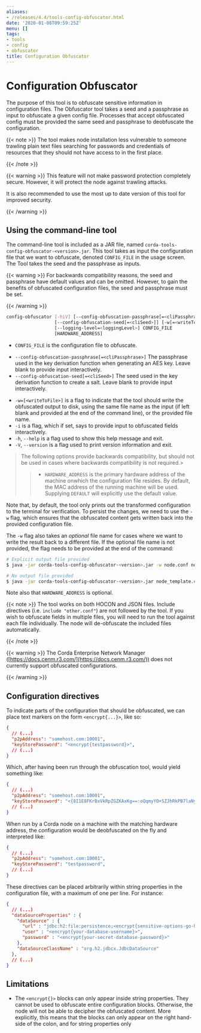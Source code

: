 ```yaml
---
aliases:
- /releases/4.4/tools-config-obfuscator.html
date: '2020-01-08T09:59:25Z'
menu: []
tags:
- tools
- config
- obfuscator
title: Configuration Obfuscator
---
```



# Configuration Obfuscator

The purpose of this tool is to obfuscate sensitive information in configuration files. The Obfuscator tool takes
a seed and a passphrase as input to obfuscate a given config file. Processes that accept obfuscated config
must be provided the same seed and passphrase to deobfuscate the configuration.

{{< note >}}
The tool makes node installation less vulnerable to someone trawling plain text files searching for passwords and
credentials of resources that they should not have access to in the first place.

{{< /note >}}

{{< warning >}}
This feature will not make password protection completely secure. However, it will protect the node
against trawling attacks.

It is also recommended to use the most up to date version of this tool for improved security.

{{< /warning >}}



## Using the command-line tool

The command-line tool is included as a JAR file, named `corda-tools-config-obfuscator-<version>.jar`.
This tool takes as input the configuration file that we want to obfuscate, denoted `CONFIG_FILE` in
the usage screen. The Tool takes the seed and the passphrase as inputs.


{{< warning >}}
For backwards compatibility reasons, the seed and passphrase have default values and can be omitted.
However, to gain the benefits of obfuscated configuration files, the seed and passphrase must be set.

{{< /warning >}}


```bash
config-obfuscator [-hiV] [--config-obfuscation-passphrase[=<cliPassphrase>]]
                  [--config-obfuscation-seed[=<cliSeed>]] [-w[=<writeToFile>]]
                  [--logging-level=<loggingLevel>] CONFIG_FILE
                  [HARDWARE_ADDRESS]
```


* `CONFIG_FILE` is the configuration file to obfuscate.
- `--config-obfuscation-passphrase[=<cliPassphrase>]` The passphrase used in the key derivation function when generating an AES key. Leave blank to provide input interactively.
- `--config-obfuscation-seed[=<cliSeed>]` The seed used in the key derivation function to create a salt. Leave blank to provide input interactively.
* `-w=[<writeToFile>]` is a flag to indicate that the tool should write the obfuscated output to
disk, using the same file name as the input (if left blank and provided at the end of the command line),
or the provided file name.
* `-i` is a flag, which if set, says to provide input to obfuscated fields interactively.
* `-h`, `--help` is a flag used to show this help message and exit.
* `-V`, `--version` is a flag used to print version information and exit.

> 
> The following options provide backwards compatibility, but should not be used in cases where backwards compatibility is not required.> 
> > 
> > * `HARDWARE_ADDRESS` is the primary hardware address of the machine onwhich the configuration file resides. By default, the MAC address of the
> > running machine will be used. Supplying `DEFAULT` will explicitly
> > use the default value.
> 
> 

Note that, by default, the tool only prints out the transformed configuration to the terminal for
verification. To persist the changes, we need to use the `-w` flag, which ensures that the obfuscated
content gets written back into the provided configuration file.

The `-w` flag also takes an *optional* file name for cases where we want to write the result back to
a different file. If the optional file name is not provided, the flag needs to be provided at the end
of the command:

```bash
# Explicit output file provided
$ java -jar corda-tools-config-obfuscator-<version>.jar -w node.conf node_template.conf

# No output file provided
$ java -jar corda-tools-config-obfuscator-<version>.jar node_template.conf -w
```

Note also that `HARDWARE_ADDRESS` is optional.

{{< note >}}
The tool works on both HOCON and JSON files. Include directives (i.e. `include "other.conf"`) are not followed by the tool. If you wish to obfuscate fields in multiple files, you will need to run the tool against each file individually. The node will de-obfuscate the included files automatically.

{{< /note >}}

{{< warning >}}
The Corda Enterprise Network Manager ([https://docs.cenm.r3.com/](https://docs.cenm.r3.com/)) does not currently support obfuscated configurations.

{{< /warning >}}



## Configuration directives

To indicate parts of the configuration that should be obfuscated, we can place text markers on the form
`<encrypt{...}>`, like so:

```json
{
  // (...)
  "p2pAddress": "somehost.com:10001",
  "keyStorePassword": "<encrypt{testpassword}>",
  // (...)
}
```

Which, after having been run through the obfuscation tool, would yield something like:

```json
{
  // (...)
  "p2pAddress": "somehost.com:10001",
  "keyStorePassword": "<{8I1E8FKrBxVkRpZGZKAxKg==:oQqmyYO+SZJhRkPB7laNyQ==}>",
  // (...)
}
```

When run by a Corda node on a machine with the matching hardware address, the configuration would be
deobfuscated on the fly and interpreted like:

```json
{
  // (...)
  "p2pAddress": "somehost.com:10001",
  "keyStorePassword": "testpassword",
  // (...)
}
```

These directives can be placed arbitrarily within string properties in the configuration file, with a maximum of one per line.
For instance:

```json
{
  // (...)
  "dataSourceProperties" : {
    "dataSource" : {
      "url" : "jdbc:h2:file:persistence;<encrypt{sensitive-options-go-here}>",
      "user" : "<encrypt{your-database-username}>",
      "password" : "<encrypt{your-secret-database-password}>"
    },
    "dataSourceClassName" : "org.h2.jdbcx.JdbcDataSource"
  },
  // (...)
}
```


## Limitations


* The `<encrypt{}>` blocks can only appear inside string properties. They cannot be used to obfuscate entire
configuration blocks. Otherwise, the node will not be able to decipher the obfuscated content. More explicitly,
this means that the blocks can only appear on the right hand-side of the colon, and for string properties only

